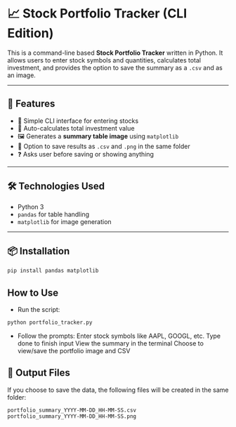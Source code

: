 # 📈 Stock Portfolio Tracker (CLI Edition)

This is a command-line based **Stock Portfolio Tracker** written in Python. It allows users to enter stock symbols and quantities, calculates total investment, and provides the option to save the summary as a `.csv` and as an image.

---

## 🚀 Features

- 🧠 Simple CLI interface for entering stocks
- 🧮 Auto-calculates total investment value
- 🖼️ Generates a **summary table image** using `matplotlib`
- 💾 Option to save results as `.csv` and `.png` in the same folder
- ❓ Asks user before saving or showing anything

---

## 🛠️ Technologies Used

- Python 3
- `pandas` for table handling
- `matplotlib` for image generation

---

## 📦 Installation

```bash
pip install pandas matplotlib
```

## How to Use
- Run the script:
```bash
python portfolio_tracker.py
```
- Follow the prompts:
Enter stock symbols like AAPL, GOOGL, etc.
Type done to finish input
View the summary in the terminal
Choose to view/save the portfolio image and CSV

## 📁 Output Files
If you choose to save the data, the following files will be created in the same folder:
```
portfolio_summary_YYYY-MM-DD_HH-MM-SS.csv
portfolio_summary_YYYY-MM-DD_HH-MM-SS.png
```
